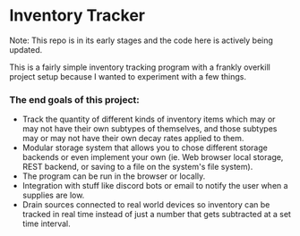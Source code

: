 # Inventory Tracker

Note: This repo is in its early stages and the code here is actively being updated.

This is a fairly simple inventory tracking program with a frankly overkill project setup because I wanted to experiment with a few things.

### The end goals of this project:

- Track the quantity of different kinds of inventory items which may or may not have their own subtypes of themselves, and those subtypes may or may not have their own decay rates applied to them.
- Modular storage system that allows you to chose different storage backends or even implement your own (ie. Web browser local storage, REST backend, or saving to a file on the system's file system).
- The program can be run in the browser or locally.
- Integration with stuff like discord bots or email to notify the user when a supplies are low.
- Drain sources connected to real world devices so inventory can be tracked in real time instead of just a number that gets subtracted at a set time interval.
